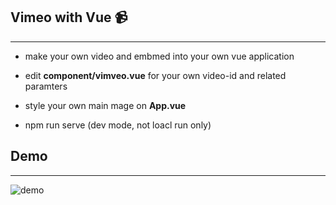 ## Vimeo with Vue 📹
---
- make your own video and embmed into your own vue application

- edit **component/vimveo.vue** for your own video-id and related paramters
- style your own main mage on **App.vue**

- npm run serve (dev mode, not loacl run only)

## Demo
---
![demo](https://github.com/wolfmib/ja_vimeo_vue/assets/36664281/321e533f-5fb0-417e-8d46-d449344a1286)
